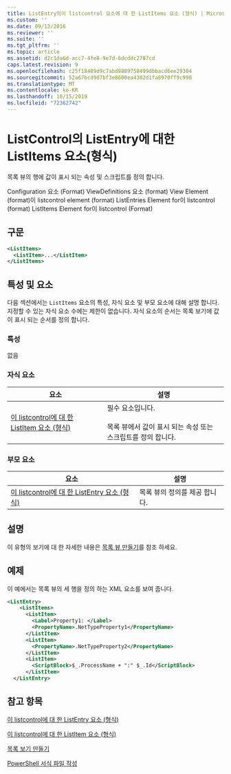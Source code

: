 ```yaml
---
title: ListEntry의이 listcontrol 요소에 대 한 ListItems 요소 (형식) | Microsoft Docs
ms.custom: ''
ms.date: 09/13/2016
ms.reviewer: ''
ms.suite: ''
ms.tgt_pltfrm: ''
ms.topic: article
ms.assetid: d2c1da6d-acc7-4fe8-9e7d-6dcddc2787cd
caps.latest.revision: 9
ms.openlocfilehash: c25f18489d9c7abd8889758499dbbacd6ee29304
ms.sourcegitcommit: 52a67bcd9d7bf3e8600ea4302d1fa8970ff9c998
ms.translationtype: MT
ms.contentlocale: ko-KR
ms.lasthandoff: 10/15/2019
ms.locfileid: "72362742"
---
```

# <a name="listitems-element-for-listentry-for-listcontrol-format"></a>ListControl의 ListEntry에 대한 ListItems 요소(형식)

목록 뷰의 행에 값이 표시 되는 속성 및 스크립트를 정의 합니다.

Configuration 요소 (Format) ViewDefinitions 요소 (format) View Element (format)이 listcontrol element (format) ListEntries Element for이 listcontrol (format) ListItems Element for이 listcontrol (Format)

## <a name="syntax"></a>구문

```xml
<ListItems>
  <ListItem>...</ListItem>
</ListItems>
```

## <a name="attributes-and-elements"></a>특성 및 요소

다음 섹션에서는 `ListItems` 요소의 특성, 자식 요소 및 부모 요소에 대해 설명 합니다. 지정할 수 있는 자식 요소 수에는 제한이 없습니다. 자식 요소의 순서는 목록 보기에 값이 표시 되는 순서를 정의 합니다.

### <a name="attributes"></a>특성

없음

### <a name="child-elements"></a>자식 요소

|요소|설명|
|-------------|-----------------|
|[이 listcontrol에 대 한 ListItem 요소 (형식)](./listitem-element-for-listitems-for-listcontrol-format.md)|필수 요소입니다.<br /><br /> 목록 뷰에서 값이 표시 되는 속성 또는 스크립트를 정의 합니다.|

### <a name="parent-elements"></a>부모 요소

|요소|설명|
|-------------|-----------------|
|[이 listcontrol에 대 한 ListEntry 요소 (형식)](./listentry-element-for-listcontrol-format.md)|목록 뷰의 정의를 제공 합니다.|

## <a name="remarks"></a>설명

이 유형의 보기에 대 한 자세한 내용은 [목록 뷰 만들기](./creating-a-list-view.md)를 참조 하세요.

## <a name="example"></a>예제

이 예에서는 목록 뷰의 세 행을 정의 하는 XML 요소를 보여 줍니다.

```xml
<ListEntry>
    <ListItems>
      <ListItem>
        <Label>Property1: </Label>
        <PropertyName>.NetTypeProperty1</PropertyName>
      </ListItem>
      <ListItem>
        <PropertyName>.NetTypeProperty2</PropertyName>
      </ListItem>
      <ListItem>
        <ScriptBlock>$_.ProcessName + ":" $_.Id</ScriptBlock>
      </ListItem>
  </ListEntry>
```

## <a name="see-also"></a>참고 항목

[이 listcontrol에 대 한 ListEntry 요소 (형식)](./listentry-element-for-listcontrol-format.md)

[이 listcontrol에 대 한 ListItem 요소 (형식)](./listitem-element-for-listitems-for-listcontrol-format.md)

[목록 보기 만들기](./creating-a-list-view.md)

[PowerShell 서식 파일 작성](./writing-a-powershell-formatting-file.md)

